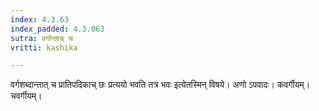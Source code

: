 ```yaml
---
index: 4.3.63
index_padded: 4.3.063
sutra: वर्गान्ताच् च
vritti: kashika

---
```

वर्गशब्दान्तात् च प्रातिपदिकाच् छः प्रत्ययो भवति तत्र भवः इत्येतस्मिन् विषये। अणो ऽपवादः। कवर्गीयम्। चवर्गीयम्।